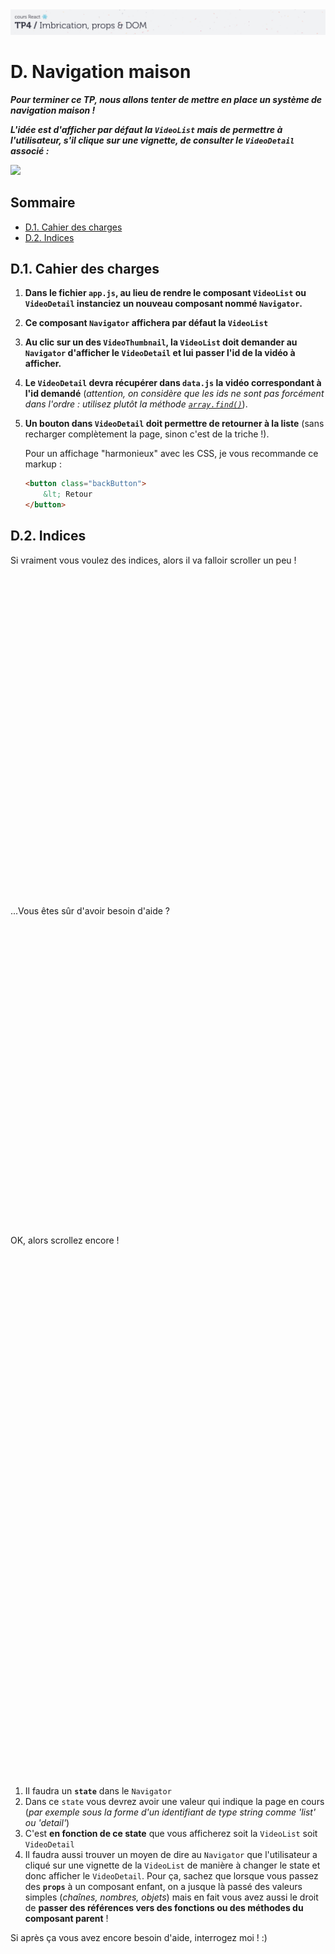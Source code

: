 <img src="images/readme/header-small.jpg" >

# D. Navigation maison <!-- omit in toc -->

_**Pour terminer ce TP, nous allons tenter de mettre en place un système de navigation maison !**_

_**L'idée est d'afficher par défaut la `VideoList` mais de permettre à l'utilisateur, s'il clique sur une vignette, de consulter le `VideoDetail` associé :**_

<img src="images/readme/navigator.gif" />

## Sommaire <!-- omit in toc -->
- [D.1. Cahier des charges](#d1-cahier-des-charges)
- [D.2. Indices](#d2-indices)

## D.1. Cahier des charges

1. **Dans le fichier `app.js`, au lieu de rendre le composant `VideoList` ou `VideoDetail` instanciez un nouveau composant nommé `Navigator`.**
2. **Ce composant `Navigator` affichera par défaut la `VideoList`**
3. **Au clic sur un des `VideoThumbnail`, la `VideoList` doit demander au `Navigator` d'afficher le `VideoDetail` et lui passer l'id de la vidéo à afficher.**
4. **Le `VideoDetail` devra récupérer dans `data.js` la vidéo correspondant à l'id demandé** (*attention, on considère que les ids ne sont pas forcément dans l'ordre : utilisez plutôt la méthode [`array.find()`](https://developer.mozilla.org/fr/docs/Web/JavaScript/Reference/Objets_globaux/Array/find)*).
5. **Un bouton dans `VideoDetail` doit permettre de retourner à la liste** (sans recharger complètement la page, sinon c'est de la triche !).

	Pour un affichage "harmonieux" avec les CSS, je vous recommande ce markup :
	```html
	<button class="backButton">
		&lt; Retour
	</button>
	```


## D.2. Indices
Si vraiment vous voulez des indices, alors il va falloir scroller un peu !
<br>
<br>
<br>
<br>
<br>
<br>
<br>
<br>
<br>
<br>
<br>
<br>
<br>
<br>
<br>
<br>
<br>
<br>
<br>
<br>
<br>
<br>
<br>
<br>
<br>
<br>
<br>
<br>
<br>
<br>
<br>
<br>
<br>
...Vous êtes sûr d'avoir besoin d'aide ?
<br>
<br>
<br>
<br>
<br>
<br>
<br>
<br>
<br>
<br>
<br>
<br>
<br>
<br>
<br>
<br>
<br>
<br>
<br>
<br>
<br>
<br>
<br>
<br>
<br>
<br>
<br>
<br>
<br>
<br>
<br>OK, alors scrollez encore !
<br>
<br>
<br>
<br>
<br>
<br>
<br>
<br>
<br>
<br>
<br>
<br>
<br>
<br>
<br>
<br>
<br>
<br>
<br>
<br>
<br>
<br>
<br>
<br>
<br>
<br>
<br>
<br>
<br>
<br>
<br>
<br>
<br>
<br>
<br>
<br>
<br>
<br>
<br>
<br>
<br>
<br>
<br>
<br>
<br>
<br>
<br>
<br>
<br>
<br>
<br>

1. Il faudra un **`state`** dans le `Navigator`
2. Dans ce `state` vous devrez avoir une valeur qui indique la page en cours (_par exemple sous la forme d'un identifiant de type string comme 'list' ou 'detail'_)
3. C'est **en fonction de ce state** que vous afficherez soit la `VideoList` soit `VideoDetail`
4. Il faudra aussi trouver un moyen de dire au `Navigator` que l'utilisateur a cliqué sur une vignette de la `VideoList` de manière à changer le state et donc afficher le `VideoDetail`. Pour ça, sachez que lorsque vous passez des **`props`** à un composant enfant, on a jusque là passé des valeurs simples (_chaînes, nombres, objets_) mais en fait vous avez aussi le droit de **passer des références vers des fonctions ou des méthodes du composant parent** !

Si après ça vous avez encore besoin d'aide, interrogez moi ! :)